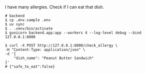 I have many allergies.
Check if I can eat that dish.

```
# backend
$ cp .env.sample .env
$ uv sync
$ . .venv/bin/activate
$ gunicorn backend.app:app --workers 4 --log-level debug --bind 127.0.0.1:8000
```

```
$ curl -X POST http://127.0.0.1:8000/check_allergy \
-H "Content-Type: application/json" \
-d '{
    "dish_name": "Peanut Butter Sandwich"
}'
# {"safe_to_eat":false}

```